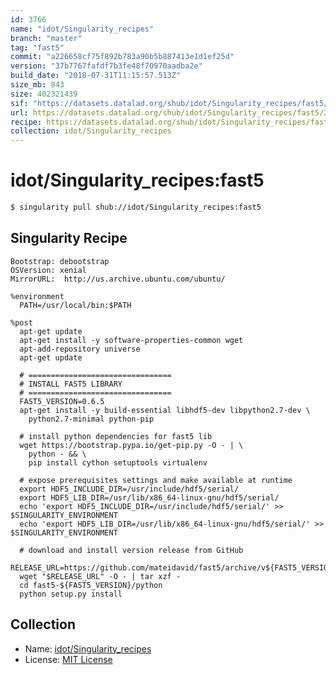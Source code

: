 ```yaml
---
id: 3766
name: "idot/Singularity_recipes"
branch: "master"
tag: "fast5"
commit: "a226658cf75f892b783a90b5b887413e1d1ef25d"
version: "37b7767fafdf7b3fe48f70970aadba2e"
build_date: "2018-07-31T11:15:57.513Z"
size_mb: 843
size: 402321439
sif: "https://datasets.datalad.org/shub/idot/Singularity_recipes/fast5/2018-07-31-a226658c-37b7767f/37b7767fafdf7b3fe48f70970aadba2e.simg"
url: https://datasets.datalad.org/shub/idot/Singularity_recipes/fast5/2018-07-31-a226658c-37b7767f/
recipe: https://datasets.datalad.org/shub/idot/Singularity_recipes/fast5/2018-07-31-a226658c-37b7767f/Singularity
collection: idot/Singularity_recipes
---
```


# idot/Singularity_recipes:fast5

```bash
$ singularity pull shub://idot/Singularity_recipes:fast5
```

## Singularity Recipe

```singularity
Bootstrap: debootstrap
OSVersion: xenial
MirrorURL:  http://us.archive.ubuntu.com/ubuntu/

%environment
  PATH=/usr/local/bin:$PATH

%post
  apt-get update
  apt-get install -y software-properties-common wget
  apt-add-repository universe
  apt-get update

  # ================================
  # INSTALL FAST5 LIBRARY
  # ================================
  FAST5_VERSION=0.6.5
  apt-get install -y build-essential libhdf5-dev libpython2.7-dev \
    python2.7-minimal python-pip

  # install python dependencies for fast5 lib
  wget https://bootstrap.pypa.io/get-pip.py -O - | \
    python - && \
    pip install cython setuptools virtualenv

  # expose prerequisites settings and make available at runtime
  export HDF5_INCLUDE_DIR=/usr/include/hdf5/serial/
  export HDF5_LIB_DIR=/usr/lib/x86_64-linux-gnu/hdf5/serial/
  echo 'export HDF5_INCLUDE_DIR=/usr/include/hdf5/serial/' >> $SINGULARITY_ENVIRONMENT
  echo 'export HDF5_LIB_DIR=/usr/lib/x86_64-linux-gnu/hdf5/serial/' >> $SINGULARITY_ENVIRONMENT

  # download and install version release from GitHub
  RELEASE_URL=https://github.com/mateidavid/fast5/archive/v${FAST5_VERSION}.tar.gz
  wget "$RELEASE_URL" -O - | tar xzf -
  cd fast5-${FAST5_VERSION}/python
  python setup.py install
```

## Collection

 - Name: [idot/Singularity_recipes](https://github.com/idot/Singularity_recipes)
 - License: [MIT License](https://api.github.com/licenses/mit)

